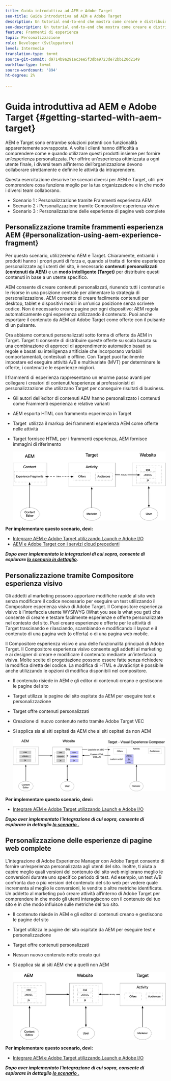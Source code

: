 ```yaml
---
title: Guida introduttiva ad AEM e Adobe Target
seo-title: Guida introduttiva ad AEM e Adobe Target
description: Un tutorial end-to-end che mostra come creare e distribuire esperienze personalizzate utilizzando Adobe Experience Manager e Adobe Target. Questa esercitazione illustra anche le diverse figure coinvolte nel processo end to end e la loro collaborazione tra di loro
seo-description: Un tutorial end-to-end che mostra come creare e distribuire esperienze personalizzate utilizzando Adobe Experience Manager e Adobe Target. Questa esercitazione illustra anche le diverse figure coinvolte nel processo end to end e la loro collaborazione tra di loro
feature: Frammenti di esperienza
topic: Personalizzazione
role: Developer (Sviluppatore)
level: Intermedio
translation-type: tm+mt
source-git-commit: d9714b9a291ec3ee5f3dba9723de72bb120d2149
workflow-type: tm+mt
source-wordcount: '894'
ht-degree: 2%

---
```



# Guida introduttiva ad AEM e Adobe Target {#getting-started-with-aem-target}

AEM e Target sono entrambe soluzioni potenti con funzionalità apparentemente sovrapposte. A volte i clienti hanno difficoltà a comprendere come e quando utilizzare questi prodotti insieme per fornire un’esperienza personalizzata. Per offrire un’esperienza ottimizzata a ogni utente finale, i diversi team all’interno dell’organizzazione devono collaborare strettamente e definire le attività da intraprendere.

Questa esercitazione descrive tre scenari diversi per AEM e Target, utili per comprendere cosa funziona meglio per la tua organizzazione e in che modo i diversi team collaborano.

* Scenario 1 : Personalizzazione tramite Frammenti esperienza AEM
* Scenario 2 : Personalizzazione tramite Compositore esperienza visivo
* Scenario 3 : Personalizzazione delle esperienze di pagine web complete

## Personalizzazione tramite frammenti esperienza AEM {#personalization-using-aem-experience-fragment}

Per questo scenario, utilizzeremo AEM e Target. Chiaramente, entrambi i prodotti hanno i propri punti di forza e, quando si tratta di fornire esperienze personalizzate agli utenti del sito, è necessario **contenuti personalizzati (contenuti da AEM)** e un **modo intelligente (Target)** per distribuire questi contenuti in base a un utente specifico.

AEM consente di creare contenuti personalizzati, riunendo tutti i contenuti e le risorse in una posizione centrale per alimentare la strategia di personalizzazione. AEM consente di creare facilmente contenuti per desktop, tablet e dispositivi mobili in un’unica posizione senza scrivere codice. Non è necessario creare pagine per ogni dispositivo: AEM regola automaticamente ogni esperienza utilizzando il contenuto. Puoi anche esportare il contenuto da AEM ad Adobe Target come offerte con il pulsante di un pulsante.

Ora abbiamo contenuti personalizzati sotto forma di offerte da AEM in Target. Target ti consente di distribuire queste offerte su scala basata su una combinazione di approcci di apprendimento automatico basati su regole e basati su intelligenza artificiale che incorporano variabili comportamentali, contestuali e offline.  Con Target puoi facilmente impostare ed eseguire attività A/B e multivariate (MVT) per determinare le offerte, i contenuti e le esperienze migliori.

**I** frammenti di esperienza rappresentano un enorme passo avanti per collegare i creatori di contenuti/esperienze ai professionisti di personalizzazione che utilizzano Target per conseguire risultati di business.

* Gli autori dell’editor di contenuti AEM hanno personalizzato i contenuti come Frammenti esperienza e relative varianti
* AEM esporta HTML con frammento esperienza in Target &#x200B;
* Target &#x200B; utilizza il markup dei frammenti esperienza AEM come offerte nelle attività
* Target fornisce HTML per i frammenti esperienza, AEM fornisce immagini di riferimento

   ![Diagramma relativo alla personalizzazione tramite Frammenti esperienza](assets/personalization-use-case-1/use-case-1-diagram.png)

**Per implementare questo scenario, devi:**

* [Integrare AEM e Adobe Target utilizzando Launch e Adobe I/O](./implementation.md#integrating-aem-target-options)
* [AEM e Adobe Target con i servizi cloud precedenti](./implementation.md#integrating-aem-target-options)

***Dopo aver implementato le integrazioni di cui sopra, consente di esplorare  [lo scenario in dettaglio](./personalization-use-case-1.md).***

## Personalizzazione tramite Compositore esperienza visivo

Gli addetti al marketing possono apportare modifiche rapide al sito web senza modificare il codice necessario per eseguire un test utilizzando il Compositore esperienza visivo di Adobe Target. Il Compositore esperienza visivo è l’interfaccia utente WYSIWYG (What you see is what you get) che consente di creare e testare facilmente esperienze e offerte personalizzate nel contesto del sito. Puoi creare esperienze e offerte per le attività di Target trascinando e rilasciando, scambiando e modificando il layout e il contenuto di una pagina web (o offerta) o di una pagina web mobile.

Il Compositore esperienza visivo è una delle funzionalità principali di Adobe Target. Il Compositore esperienza visivo consente agli addetti al marketing e ai designer di creare e modificare il contenuto mediante un’interfaccia visiva. Molte scelte di progettazione possono essere fatte senza richiedere la modifica diretta del codice. La modifica di HTML e JavaScript è possibile anche utilizzando le opzioni di modifica disponibili nel compositore.

* Il contenuto risiede in AEM e gli editor di contenuti creano e gestiscono le pagine del sito
* Target utilizza le pagine del sito ospitate da AEM per eseguire test e personalizzazione
* Target offre contenuti personalizzati
* Creazione di nuovo contenuto netto tramite Adobe Target VEC
* Si applica sia ai siti ospitati da AEM che ai siti ospitati da non AEM

   ![Personalizzazione tramite diagramma del Compositore esperienza visivo](assets/personalization-use-case-3/use-case-diagram-3.png)

**Per implementare questo scenario, devi:**

* [Integrare AEM e Adobe Target utilizzando Launch e Adobe I/O](./implementation.md#integrating-aem-target-options)

***Dopo aver implementato l’integrazione di cui sopra, consente di esplorare in dettaglio  [lo scenario .](./personalization-use-case-3.md)***

## Personalizzazione delle esperienze di pagine web complete

L’integrazione di Adobe Experience Manager con Adobe Target consente di fornire un’esperienza personalizzata agli utenti del sito. Inoltre, ti aiuta a capire meglio quali versioni del contenuto del sito web migliorano meglio le conversioni durante uno specifico periodo di test. Ad esempio, un test A/B confronta due o più versioni del contenuto del sito web per vedere quale incrementa al meglio le conversioni, le vendite o altre metriche identificate. Un addetto al marketing può creare attività all’interno di Adobe Target per comprendere in che modo gli utenti interagiscono con il contenuto del tuo sito e in che modo influisce sulle metriche del tuo sito.

* Il contenuto risiede in AEM e gli editor di contenuti creano e gestiscono le pagine del sito
* Target utilizza le pagine del sito ospitate da AEM per eseguire test e personalizzazione
* Target offre contenuti personalizzati
* Nessun nuovo contenuto netto creato qui
* Si applica sia ai siti AEM che a quelli non AEM

   ![diagramma](assets/personalization-use-case-2/use-case-2-diagram.png)

**Per implementare questo scenario, devi:**

* [Integrare AEM e Adobe Target utilizzando Launch e Adobe I/O](./implementation.md#integrating-aem-target-options)

***Dopo aver implementato l’integrazione di cui sopra, consente di esplorare in dettaglio  [lo scenario .](./personalization-use-case-2.md)***
